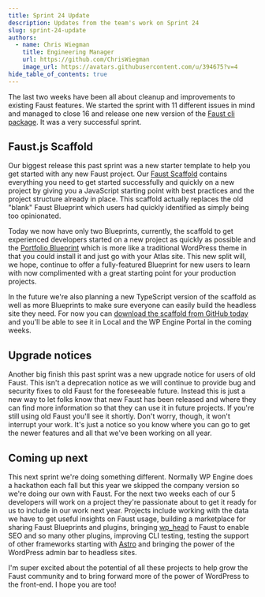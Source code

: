 ```yaml
---
title: Sprint 24 Update
description: Updates from the team's work on Sprint 24
slug: sprint-24-update
authors:
  - name: Chris Wiegman
    title: Engineering Manager
    url: https://github.com/ChrisWiegman
    image_url: https://avatars.githubusercontent.com/u/394675?v=4
hide_table_of_contents: true
---
```


The last two weeks have been all about cleanup and improvements to existing Faust features. We started the sprint with 11 different issues in mind and managed to close 16 and release one new version of the [Faust cli package](https://www.npmjs.com/package/@faustwp/cli). It was a very successful sprint.

<!--truncate-->

## Faust.js Scaffold

Our biggest release this past sprint was a new starter template to help you get started with any new Faust project. Our [Faust Scaffold](https://github.com/wpengine/faust-scaffold) contains everything you need to get started successfully and quickly on a new project by giving you a JavaScript starting point with best practices and the project structure already in place. This scaffold actually replaces the old "blank" Faust Blueprint which users had quickly identified as simply being too opinionated.

Today we now have only two Blueprints, currently, the scaffold to get experienced developers started on a new project as quickly as possible and the [Portfolio Blueprint](https://github.com/wpengine/atlas-blueprint-portfolio) which is more like a traditional WordPress theme in that you could install it and just go with your Atlas site. This new split will, we hope, continue to offer a fully-featured Blueprint for new users to learn with now complimented with a great starting point for your production projects.

In the future we're also planning a new TypeScript version of the scaffold as well as more Blueprints to make sure everyone can easily build the headless site they need. For now you can [download the scaffold from GitHub today](https://github.com/wpengine/faust-scaffold) and you'll be able to see it in Local and the WP Engine Portal in the coming weeks.

## Upgrade notices

Another big finish this past sprint was a new upgrade notice for users of old Faust. This isn't a deprecation notice as we will continue to provide bug and security fixes to old Faust for the foreseeable future. Instead this is just a new way to let folks know that new Faust has been released and where they can find more information so that they can use it in future projects. If you're still using old Faust you'll see it shortly. Don't worry, though, it won't interrupt your work. It's just a notice so you know where you can go to get the newer features and all that we've been working on all year.

## Coming up next

This next sprint we're doing something different. Normally WP Engine does a hackathon each fall but this year we skipped the company version so we're doing our own with Faust. For the next two weeks each of our 5 developers will work on a project they're passionate about to get it ready for us to include in our work next year. Projects include working with the data we have to get useful insights on Faust usage, building a marketplace for sharing Faust Blueprints and plugins, bringing [wp_head](https://developer.wordpress.org/reference/functions/wp_head/) to Faust to enable SEO and so many other plugins, improving CLI testing, testing the support of other frameworks starting with [Astro](https://astro.build) and bringing the power of the WordPress admin bar to headless sites.

I'm super excited about the potential of all these projects to help grow the Faust community and to bring forward more of the power of WordPress to the front-end. I hope you are too!
